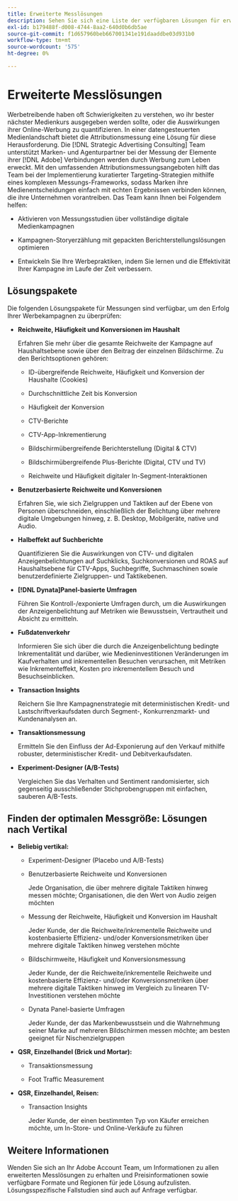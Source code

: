 ```yaml
---
title: Erweiterte Messlösungen
description: Sehen Sie sich eine Liste der verfügbaren Lösungen für erweiterte Messungen an.
exl-id: b179488f-d008-4744-8aa2-640d0b6db5ae
source-git-commit: f1d657960beb667001341e191daaddbe03d931b0
workflow-type: tm+mt
source-wordcount: '575'
ht-degree: 0%

---
```


# Erweiterte Messlösungen

Werbetreibende haben oft Schwierigkeiten zu verstehen, wo ihr bester nächster Medienkurs ausgegeben werden sollte, oder die Auswirkungen ihrer Online-Werbung zu quantifizieren. In einer datengesteuerten Medienlandschaft bietet die Attributionsmessung eine Lösung für diese Herausforderung. Die [!DNL Strategic Advertising Consulting] Team unterstützt Marken- und Agenturpartner bei der Messung der Elemente ihrer [!DNL Adobe] Verbindungen werden durch Werbung zum Leben erweckt. Mit den umfassenden Attributionsmessungsangeboten hilft das Team bei der Implementierung kuratierter Targeting-Strategien mithilfe eines komplexen Messungs-Frameworks, sodass Marken ihre Medienentscheidungen einfach mit echten Ergebnissen verbinden können, die ihre Unternehmen vorantreiben. Das Team kann Ihnen bei Folgendem helfen:

* Aktivieren von Messungsstudien über vollständige digitale Medienkampagnen

* Kampagnen-Storyerzählung mit gepackten Berichterstellungslösungen optimieren

* Entwickeln Sie Ihre Werbepraktiken, indem Sie lernen und die Effektivität Ihrer Kampagne im Laufe der Zeit verbessern.

## Lösungspakete

Die folgenden Lösungspakete für Messungen sind verfügbar, um den Erfolg Ihrer Werbekampagnen zu überprüfen:

* **Reichweite, Häufigkeit und Konversionen im Haushalt**

  Erfahren Sie mehr über die gesamte Reichweite der Kampagne auf Haushaltsebene sowie über den Beitrag der einzelnen Bildschirme. Zu den Berichtsoptionen gehören:

   * ID-übergreifende Reichweite, Häufigkeit und Konversion der Haushalte (Cookies)

     <!-- Hide for now * Quantify unique/incremental reach, overlap, and conversions at a household level by cookieless ID type (RampID, ID5) across multiple environments, including connected TV (CTV) and digital (desktop, mobile, native, and audio). -->

     <!-- Hide for now * Prove the effectiveness of testing cookieless IDs in finding incremental reach relative to cookie-based segments. -->

   * Durchschnittliche Zeit bis Konversion

   * Häufigkeit der Konversion

   * CTV-Berichte

   * CTV-App-Inkrementierung

   * Bildschirmübergreifende Berichterstellung (Digital &amp; CTV)

   * Bildschirmübergreifende Plus-Berichte (Digital, CTV und TV)

   * Reichweite und Häufigkeit digitaler In-Segment-Interaktionen

* **Benutzerbasierte Reichweite und Konversionen**

  Erfahren Sie, wie sich Zielgruppen und Taktiken auf der Ebene von Personen überschneiden, einschließlich der Belichtung über mehrere digitale Umgebungen hinweg, z. B. Desktop, Mobilgeräte, native und Audio.

  <!-- Hide for now * **Cross-ID People-Based Reach**

      Quantify the unique reach and overlap between cookies and RampIDs, as well as the cost per metric by ID type. Prove the effectiveness of testing RampIDs in finding incremental reach relative to cookie-based segments across multiple digital environments, such as desktop, mobile, native, and audio. -->

* **Halbeffekt auf Suchberichte**

  Quantifizieren Sie die Auswirkungen von CTV- und digitalen Anzeigenbelichtungen auf Suchklicks, Suchkonversionen und ROAS auf Haushaltsebene für CTV-Apps, Suchbegriffe, Suchmaschinen sowie benutzerdefinierte Zielgruppen- und Taktikebenen.


* **[!DNL Dynata]Panel-basierte Umfragen**

  Führen Sie Kontroll-/exponierte Umfragen durch, um die Auswirkungen der Anzeigenbelichtung auf Metriken wie Bewusstsein, Vertrautheit und Absicht zu ermitteln.

* **Fußdatenverkehr**

  Informieren Sie sich über die durch die Anzeigenbelichtung bedingte Inkrementalität und darüber, wie Medieninvestitionen Veränderungen im Kaufverhalten und inkrementellen Besuchen verursachen, mit Metriken wie Inkrementeffekt, Kosten pro inkrementellem Besuch und Besuchseinblicken.

* **Transaction Insights**

  Reichern Sie Ihre Kampagnenstrategie mit deterministischen Kredit- und Lastschriftverkaufsdaten durch Segment-, Konkurrenzmarkt- und Kundenanalysen an.

* **Transaktionsmessung**

  Ermitteln Sie den Einfluss der Ad-Exponierung auf den Verkauf mithilfe robuster, deterministischer Kredit- und Debitverkaufsdaten.

* **Experiment-Designer (A/B-Tests)**

  Vergleichen Sie das Verhalten und Sentiment randomisierter, sich gegenseitig ausschließender Stichprobengruppen mit einfachen, sauberen A/B-Tests.

## Finden der optimalen Messgröße: Lösungen nach Vertikal

* **Beliebig vertikal:**

   * Experiment-Designer (Placebo und A/B-Tests)

   * Benutzerbasierte Reichweite und Konversionen

     Jede Organisation, die über mehrere digitale Taktiken hinweg messen möchte; Organisationen, die den Wert von Audio zeigen möchten

   * Messung der Reichweite, Häufigkeit und Konversion im Haushalt

     Jeder Kunde, der die Reichweite/inkrementelle Reichweite und kostenbasierte Effizienz- und/oder Konversionsmetriken über mehrere digitale Taktiken hinweg verstehen möchte

   * Bildschirmweite, Häufigkeit und Konversionsmessung

     Jeder Kunde, der die Reichweite/inkrementelle Reichweite und kostenbasierte Effizienz- und/oder Konversionsmetriken über mehrere digitale Taktiken hinweg im Vergleich zu linearen TV-Investitionen verstehen möchte

   * Dynata Panel-basierte Umfragen

     Jeder Kunde, der das Markenbewusstsein und die Wahrnehmung seiner Marke auf mehreren Bildschirmen messen möchte; am besten geeignet für Nischenzielgruppen

* **QSR, Einzelhandel (Brick und Mortar):**

   * Transaktionsmessung

   * Foot Traffic Measurement

* **QSR, Einzelhandel, Reisen:**

   * Transaction Insights

     Jeder Kunde, der einen bestimmten Typ von Käufer erreichen möchte, um In-Store- und Online-Verkäufe zu führen

## Weitere Informationen

Wenden Sie sich an Ihr Adobe Account Team, um Informationen zu allen erweiterten Messlösungen zu erhalten und Preisinformationen sowie verfügbare Formate und Regionen für jede Lösung aufzulisten. Lösungsspezifische Fallstudien sind auch auf Anfrage verfügbar.
